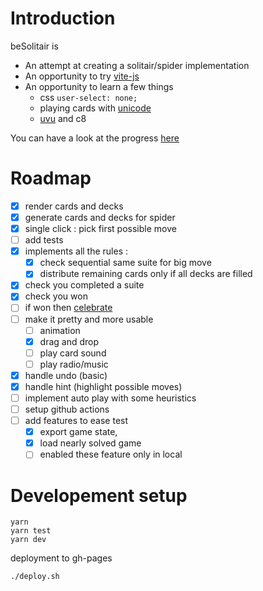 # Introduction 

beSolitair is

- An attempt at creating a solitair/spider implementation
- An opportunity to try [vite-js](https://vitejs.dev/)
- An opportunity to learn a few things
    - css `user-select: none;` 
    - playing cards with [unicode](https://en.wikipedia.org/wiki/Playing_cards_in_Unicode)
    - [uvu](https://twitter.com/lukeed05/status/1283133709491662848) and c8

You can have a look at the progress [here](https://mestachs.github.io/besolitair/)

# Roadmap

  - [x] render cards and decks
  - [x] generate cards and decks for spider
  - [x] single click : pick first possible move
  - [ ] add tests
  - [x] implements all the rules :
       - [x] check sequential same suite for big move
       - [x] distribute remaining cards only if all decks are filled
  - [x] check you completed a suite
  - [x] check you won 
  - [ ] if won then [celebrate](https://github.com/crashmax-off/fireworks-js/)
  - [ ] make it pretty and more usable
       - [ ] animation
       - [x] drag and drop
       - [ ] play card sound
       - [ ] play radio/music
  - [x] handle undo (basic)
  - [x] handle hint (highlight possible moves)
  - [ ] implement auto play with some heuristics
  - [ ] setup github actions
  - [ ] add features to ease test 
      - [x] export game state, 
      - [x] load nearly solved game
      - [ ] enabled these feature only in local

# Developement setup

```
yarn
yarn test
yarn dev
```

deployment to gh-pages

```
./deploy.sh
```
